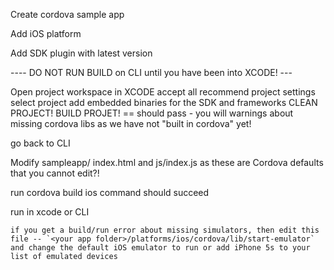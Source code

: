 
Create cordova sample app

Add iOS platform

Add SDK plugin with latest version

---- DO NOT RUN BUILD on CLI until you have been into XCODE! ---

Open project workspace in XCODE
    accept all recommend project settings
    select project
    add embedded binaries for the SDK and frameworks
    CLEAN PROJECT!
    BUILD PROJET! == should pass - you will warnings about missing cordova libs as we have not "built in cordova" yet!

go back to CLI


Modify sampleapp/ index.html and js/index.js as these are Cordova defaults that you cannot edit?!

run cordova build ios command
    should succeed

run in xcode or CLI

    if you get a build/run error about missing simulators, then edit this file -- `<your app folder>/platforms/ios/cordova/lib/start-emulator` and change the default iOS emulator to run or add iPhone 5s to your list of emulated devices



